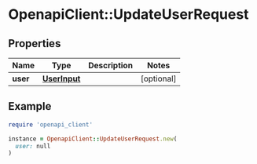 # OpenapiClient::UpdateUserRequest

## Properties

| Name | Type | Description | Notes |
| ---- | ---- | ----------- | ----- |
| **user** | [**UserInput**](UserInput.md) |  | [optional] |

## Example

```ruby
require 'openapi_client'

instance = OpenapiClient::UpdateUserRequest.new(
  user: null
)
```

